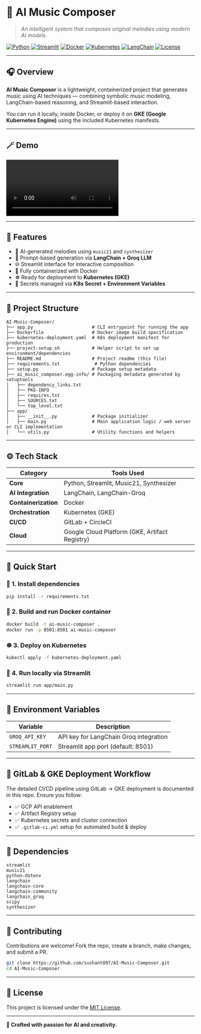 
# 🎵 AI Music Composer

> *An intelligent system that composes original melodies using modern AI models.*

[![Python](https://img.shields.io/badge/Python-3.10%2B-blue.svg)](https://www.python.org/)
[![Streamlit](https://img.shields.io/badge/Streamlit-App-red.svg)](https://streamlit.io/)
[![Docker](https://img.shields.io/badge/Docker-Ready-2496ED.svg)](https://www.docker.com/)
[![Kubernetes](https://img.shields.io/badge/Kubernetes-Deployment-326ce5.svg)](https://kubernetes.io/)
[![LangChain](https://img.shields.io/badge/LangChain-Integrated-green.svg)](https://python.langchain.com/)
[![License](https://img.shields.io/badge/License-MIT-yellow.svg)](LICENSE)

---

## 🎧 Overview

**AI Music Composer** is a lightweight, containerized project that generates music using AI techniques — combining symbolic music modeling, LangChain-based reasoning, and Streamlit-based interaction.

You can run it locally, inside Docker, or deploy it on **GKE (Google Kubernetes Engine)** using the included Kubernetes manifests.

---

## 🪄 Demo

![](docs/demo/DemoVideo.mov)

---

## 🧠 Features

* 🎼 AI-generated melodies using `music21` and `synthesizer`
* 💬 Prompt-based generation via **LangChain + Groq LLM**
* 🌐 Streamlit interface for interactive composition
* 🐳 Fully containerized with Docker
* ☸️ Ready for deployment to **Kubernetes (GKE)**
* 🔐 Secrets managed via **K8s Secret + Environment Variables**

---

## 📂 Project Structure

```
AI-Music-Composer/
├── app.py                      # CLI entrypoint for running the app
├── Dockerfile                  # Docker image build specification
├── kubernetes-deployment.yaml  # K8s deployment manifest for production
├── project-setup.sh            # Helper script to set up environment/dependencies
├── README.md                   # Project readme (this file)
├── requirements.txt             # Python dependencies
├── setup.py                    # Package setup metadata
├── ai_music_composer.egg-info/ # Packaging metadata generated by setuptools
│   ├── dependency_links.txt
│   ├── PKG-INFO
│   ├── requires.txt
│   ├── SOURCES.txt
│   └── top_level.txt
├── app/
│   ├── __init__.py             # Package initializer
│   ├── main.py                 # Main application logic / web server or CLI implementation
│   └── utils.py                # Utility functions and helpers
```

---

## ⚙️ Tech Stack

| Category             | Tools Used                                     |
| -------------------- | ---------------------------------------------- |
| **Core**             | Python, Streamlit, Music21, Synthesizer        |
| **AI Integration**   | LangChain, LangChain-Groq                      |
| **Containerization** | Docker                                         |
| **Orchestration**    | Kubernetes (GKE)                               |
| **CI/CD**            | GitLab + CircleCI                              |
| **Cloud**            | Google Cloud Platform (GKE, Artifact Registry) |

---

## 🚀 Quick Start

### 🧩 1. Install dependencies

```bash
pip install -r requirements.txt
```

### 🐳 2. Build and run Docker container

```bash
docker build -t ai-music-composer .
docker run -p 8501:8501 ai-music-composer
```

### ☸️ 3. Deploy on Kubernetes

```bash
kubectl apply -f kubernetes-deployment.yaml
```

### 🧪 4. Run locally via Streamlit

```bash
streamlit run app/main.py
```

---

## 🔐 Environment Variables

| Variable         | Description                            |
| ---------------- | -------------------------------------- |
| `GROQ_API_KEY`   | API key for LangChain Groq integration |
| `STREAMLIT_PORT` | Streamlit app port (default: 8501)     |

---

## 🧭 GitLab & GKE Deployment Workflow

The detailed CI/CD pipeline using GitLab → GKE deployment is documented in this repo.
Ensure you follow:

* ✅ GCP API enablement
* ✅ Artifact Registry setup
* ✅ Kubernetes secrets and cluster connection
* ✅ `.gitlab-ci.yml` setup for automated build & deploy

---

## 🧰 Dependencies

```
streamlit
music21
python-dotenv
langchain
langchain-core
langchain-community
langchain_groq
scipy
synthesizer
```

---

## 🤝 Contributing

Contributions are welcome!
Fork the repo, create a branch, make changes, and submit a PR.

```bash
git clone https://github.com/sushant097/AI-Music-Composer.git
cd AI-Music-Composer
```

---

## 📜 License

This project is licensed under the [MIT License](LICENSE).

---

**🎵 Crafted with passion for AI and creativity.**